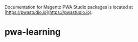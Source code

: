 Documentation for Magento PWA Studio packages is located at [https://pwastudio.io](https://pwastudio.io).
# pwa-learning
